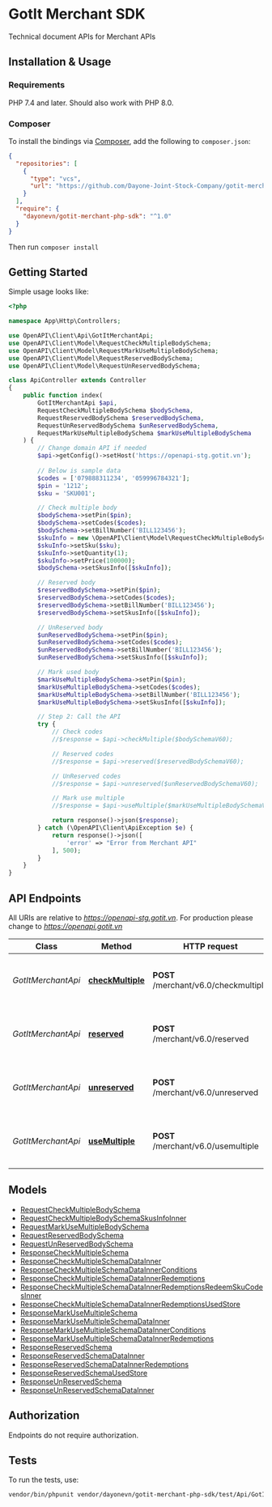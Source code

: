 # GotIt Merchant SDK

Technical document APIs for Merchant APIs


## Installation & Usage

### Requirements

PHP 7.4 and later.
Should also work with PHP 8.0.

### Composer

To install the bindings via [Composer](https://getcomposer.org/), add the following to `composer.json`:

```json
{
  "repositories": [
    {
      "type": "vcs",
      "url": "https://github.com/Dayone-Joint-Stock-Company/gotit-merchant-php-sdk.git"
    }
  ],
  "require": {
    "dayonevn/gotit-merchant-php-sdk": "^1.0"
  }
}
```

Then run `composer install`

## Getting Started

Simple usage looks like:

```php
<?php

namespace App\Http\Controllers;

use OpenAPI\Client\Api\GotItMerchantApi;
use OpenAPI\Client\Model\RequestCheckMultipleBodySchema;
use OpenAPI\Client\Model\RequestMarkUseMultipleBodySchema;
use OpenAPI\Client\Model\RequestReservedBodySchema;
use OpenAPI\Client\Model\RequestUnReservedBodySchema;

class ApiController extends Controller
{
    public function index(
        GotItMerchantApi $api,
        RequestCheckMultipleBodySchema $bodySchema,
        RequestReservedBodySchema $reservedBodySchema,
        RequestUnReservedBodySchema $unReservedBodySchema,
        RequestMarkUseMultipleBodySchema $markUseMultipleBodySchema
    ) {
        // Change domain API if needed
        $api->getConfig()->setHost('https://openapi-stg.gotit.vn');
        
        // Below is sample data
        $codes = ['079888311234', '059996784321'];
        $pin = '1212';
        $sku = 'SKU001';

        // Check multiple body
        $bodySchema->setPin($pin);
        $bodySchema->setCodes($codes);
        $bodySchema->setBillNumber('BILL123456');
        $skuInfo = new \OpenAPI\Client\Model\RequestCheckMultipleBodySchemaSkusInfoInner();
        $skuInfo->setSku($sku);
        $skuInfo->setQuantity(1);
        $skuInfo->setPrice(100000);
        $bodySchema->setSkusInfo([$skuInfo]);

        // Reserved body
        $reservedBodySchema->setPin($pin);
        $reservedBodySchema->setCodes($codes);
        $reservedBodySchema->setBillNumber('BILL123456');
        $reservedBodySchema->setSkusInfo([$skuInfo]);

        // UnReserved body
        $unReservedBodySchema->setPin($pin);
        $unReservedBodySchema->setCodes($codes);
        $unReservedBodySchema->setBillNumber('BILL123456');
        $unReservedBodySchema->setSkusInfo([$skuInfo]);

        // Mark used body
        $markUseMultipleBodySchema->setPin($pin);
        $markUseMultipleBodySchema->setCodes($codes);
        $markUseMultipleBodySchema->setBillNumber('BILL123456');
        $markUseMultipleBodySchema->setSkusInfo([$skuInfo]);

        // Step 2: Call the API
        try {
            // Check codes
            //$response = $api->checkMultiple($bodySchemaV60);

            // Reserved codes
            //$response = $api->reserved($reservedBodySchemaV60);

            // UnReserved codes
            //$response = $api->unreserved($unReservedBodySchemaV60);

            // Mark use multiple
            //$response = $api->useMultiple($markUseMultipleBodySchemaV60);

            return response()->json($response);
        } catch (\OpenAPI\Client\ApiException $e) {
            return response()->json([
                'error' => "Error from Merchant API"
            ], 500);
        }
    }
}

```

## API Endpoints

All URIs are relative to *https://openapi-stg.gotit.vn*. For production please change to *https://openapi.gotit.vn*

Class | Method | HTTP request | Description
------------ | ------------- | ------------- | -------------
*GotItMerchantApi* | [**checkMultiple**](docs/Api/GotItMerchantApi.md#checkmultiple) | **POST** /merchant/v6.0/checkmultiple | Check multiple vouchers are valid or not
*GotItMerchantApi* | [**reserved**](docs/Api/GotItMerchantApi.md#reserved) | **POST** /merchant/v6.0/reserved | Reserved multiple vouchers for a fixed bill number.
*GotItMerchantApi* | [**unreserved**](docs/Api/GotItMerchantApi.md#unreserved) | **POST** /merchant/v6.0/unreserved | Reserved multiple vouchers for a fixed bill number.
*GotItMerchantApi* | [**useMultiple**](docs/Api/GotItMerchantApi.md#usemultiple) | **POST** /merchant/v6.0/usemultiple | Reserved multiple vouchers for a fixed bill number.

## Models

- [RequestCheckMultipleBodySchema](docs/Model/RequestCheckMultipleBodySchema.md)
- [RequestCheckMultipleBodySchemaSkusInfoInner](docs/Model/RequestCheckMultipleBodySchemaSkusInfoInner.md)
- [RequestMarkUseMultipleBodySchema](docs/Model/RequestMarkUseMultipleBodySchema.md)
- [RequestReservedBodySchema](docs/Model/RequestReservedBodySchema.md)
- [RequestUnReservedBodySchema](docs/Model/RequestUnReservedBodySchema.md)
- [ResponseCheckMultipleSchema](docs/Model/ResponseCheckMultipleSchema.md)
- [ResponseCheckMultipleSchemaDataInner](docs/Model/ResponseCheckMultipleSchemaDataInner.md)
- [ResponseCheckMultipleSchemaDataInnerConditions](docs/Model/ResponseCheckMultipleSchemaDataInnerConditions.md)
- [ResponseCheckMultipleSchemaDataInnerRedemptions](docs/Model/ResponseCheckMultipleSchemaDataInnerRedemptions.md)
- [ResponseCheckMultipleSchemaDataInnerRedemptionsRedeemSkuCodesInner](docs/Model/ResponseCheckMultipleSchemaDataInnerRedemptionsRedeemSkuCodesInner.md)
- [ResponseCheckMultipleSchemaDataInnerRedemptionsUsedStore](docs/Model/ResponseCheckMultipleSchemaDataInnerRedemptionsUsedStore.md)
- [ResponseMarkUseMultipleSchema](docs/Model/ResponseMarkUseMultipleSchema.md)
- [ResponseMarkUseMultipleSchemaDataInner](docs/Model/ResponseMarkUseMultipleSchemaDataInner.md)
- [ResponseMarkUseMultipleSchemaDataInnerConditions](docs/Model/ResponseMarkUseMultipleSchemaDataInnerConditions.md)
- [ResponseMarkUseMultipleSchemaDataInnerRedemptions](docs/Model/ResponseMarkUseMultipleSchemaDataInnerRedemptions.md)
- [ResponseReservedSchema](docs/Model/ResponseReservedSchema.md)
- [ResponseReservedSchemaDataInner](docs/Model/ResponseReservedSchemaDataInner.md)
- [ResponseReservedSchemaDataInnerRedemptions](docs/Model/ResponseReservedSchemaDataInnerRedemptions.md)
- [ResponseReservedSchemaUsedStore](docs/Model/ResponseReservedSchemaUsedStore.md)
- [ResponseUnReservedSchema](docs/Model/ResponseUnReservedSchema.md)
- [ResponseUnReservedSchemaDataInner](docs/Model/ResponseUnReservedSchemaDataInner.md)

## Authorization
Endpoints do not require authorization.

## Tests

To run the tests, use:

```bash
vendor/bin/phpunit vendor/dayonevn/gotit-merchant-php-sdk/test/Api/GotItMerchantApiTest.php
```

